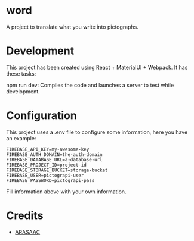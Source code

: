 # word

A project to translate what you write into pictographs.

# Development
This project has been created using React + MaterialUI + Webpack. It has these tasks:

npm run dev: Compiles the code and launches a server to test while development.

# Configuration

This project uses a .env file to configure some information, here you have an example:

```
FIREBASE_API_KEY=my-awesome-key
FIREBASE_AUTH_DOMAIN=the-auth-domain
FIREBASE_DATABASE_URL=a-database-url
FIREBASE_PROJECT_ID=project-id
FIREBASE_STORAGE_BUCKET=storage-bucket
FIREBASE_USER=pictograpi-user
FIREBASE_PASSWORD=pictograpi-pass
```

Fill information above with your own information.

# Credits
- [ARASAAC](http://arasaac.org)